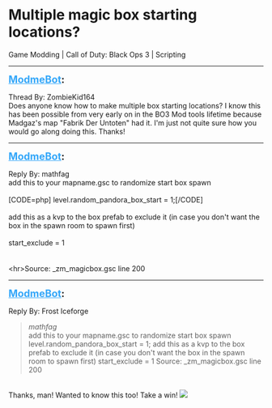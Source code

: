 # Multiple magic box starting locations?
Game Modding | Call of Duty: Black Ops 3 | Scripting

---
<strong style="font-size: 1.4em;"><span style="text-decoration: underline;text-decoration-color: #34a7f9;"><span style="color:#34a7f9;">ModmeBot</span></span>:</strong>

<p>Thread By: ZombieKid164<br />Does anyone know how to make multiple box starting locations? I know this has been possible from very early on in the BO3 Mod tools lifetime because Madgaz&#39;s map &quot;Fabrik Der Untoten&quot; had it. I&#39;m just not quite sure how you would go along doing this. Thanks!</p>

---
<strong style="font-size: 1.4em;"><span style="text-decoration: underline;text-decoration-color: #34a7f9;"><span style="color:#34a7f9;">ModmeBot</span></span>:</strong>

<p>Reply By: mathfag<br />add this to your mapname.gsc to randomize start box spawn<br /> <br />[CODE=php]	level.random_pandora_box_start = 1;[/CODE]<br /> <br />add this as a kvp to the box prefab to exclude it (in case you don&#39;t want the box in the spawn room to spawn first)<br /> <br />start_exclude = 1<br /> <br /> <br />&lt;hr&gt;Source: _zm_magicbox.gsc line 200</p>

---
<strong style="font-size: 1.4em;"><span style="text-decoration: underline;text-decoration-color: #34a7f9;"><span style="color:#34a7f9;">ModmeBot</span></span>:</strong>

<p>Reply By: Frost Iceforge<br /><blockquote><em>mathfag</em><br />add this to your mapname.gsc to randomize start box spawn   level.random_pandora_box_start = 1;   add this as a kvp to the box prefab to exclude it (in case you don&#39;t want the box in the spawn room to spawn first)   start_exclude = 1     Source: _zm_magicbox.gsc line 200</blockquote><br /> Thanks, man! Wanted to know this too! Take a win! <img style="max-width: 500px;" src="http://aviacreations.com/modme/emoticons/wink.png"></p>
